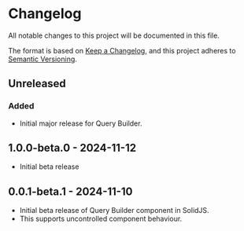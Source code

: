 # Changelog
All notable changes to this project will be documented in this file.

The format is based on [Keep a Changelog](https://keepachangelog.com/en/1.0.0/),
and this project adheres to [Semantic Versioning](https://semver.org/spec/v2.0.0.html).

## Unreleased

### Added

- Initial major release for Query Builder.

## 1.0.0-beta.0 - 2024-11-12

- Initial beta release

## 0.0.1-beta.1 - 2024-11-10
- Initial beta release of Query Builder component in SolidJS.
- This supports uncontrolled component behaviour.
